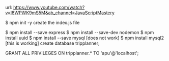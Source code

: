 url: https://www.youtube.com/watch?v=l8WPWK9mS5M&ab_channel=JavaScriptMastery

$ npm init -y
create the index.js file

$ npm install --save express
$ npm install --save-dev nodemon
$ npm install uuid
$ npm install --save mysql [does not work]
$ npm install mysql2 [this is working]
create database tripplanner;

GRANT ALL PRIVILEGES ON tripplanner.* TO 'apu'@'localhost';